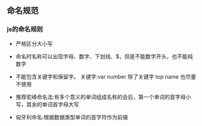 ## 命名规范
### js的命名规则
- 严格区分大小写
- 命名时名称可以出现字母、数字、下划线、$，但是不能数字开头，也不能纯数字
- 不能包含关键字和保留字。
关键字:var number
除了关键字 top name 也尽量不使用

- 推荐驼峰命名法:有多个意义的单词组成名称的会后，第一个单词的首字母小写，其余的单词首字母大写
- 匈牙利命名:根据数据类型单词的首字符作为前缀
